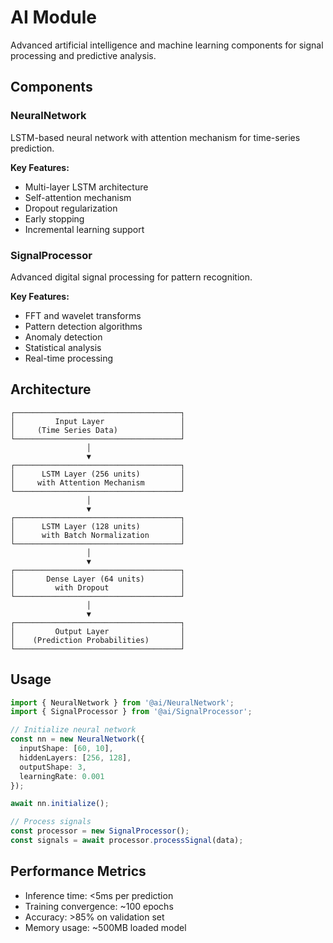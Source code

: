 # AI Module

Advanced artificial intelligence and machine learning components for signal processing and predictive analysis.

## Components

### NeuralNetwork
LSTM-based neural network with attention mechanism for time-series prediction.

**Key Features:**
- Multi-layer LSTM architecture
- Self-attention mechanism
- Dropout regularization
- Early stopping
- Incremental learning support

### SignalProcessor
Advanced digital signal processing for pattern recognition.

**Key Features:**
- FFT and wavelet transforms
- Pattern detection algorithms
- Anomaly detection
- Statistical analysis
- Real-time processing

## Architecture

```
┌─────────────────────────────────────┐
│         Input Layer                 │
│     (Time Series Data)              │
└─────────────────────────────────────┘
                 │
                 ▼
┌─────────────────────────────────────┐
│      LSTM Layer (256 units)         │
│     with Attention Mechanism        │
└─────────────────────────────────────┘
                 │
                 ▼
┌─────────────────────────────────────┐
│      LSTM Layer (128 units)         │
│      with Batch Normalization       │
└─────────────────────────────────────┘
                 │
                 ▼
┌─────────────────────────────────────┐
│       Dense Layer (64 units)        │
│         with Dropout                │
└─────────────────────────────────────┘
                 │
                 ▼
┌─────────────────────────────────────┐
│         Output Layer                │
│    (Prediction Probabilities)       │
└─────────────────────────────────────┘
```

## Usage

```typescript
import { NeuralNetwork } from '@ai/NeuralNetwork';
import { SignalProcessor } from '@ai/SignalProcessor';

// Initialize neural network
const nn = new NeuralNetwork({
  inputShape: [60, 10],
  hiddenLayers: [256, 128],
  outputShape: 3,
  learningRate: 0.001
});

await nn.initialize();

// Process signals
const processor = new SignalProcessor();
const signals = await processor.processSignal(data);
```

## Performance Metrics

- Inference time: <5ms per prediction
- Training convergence: ~100 epochs
- Accuracy: >85% on validation set
- Memory usage: ~500MB loaded model
